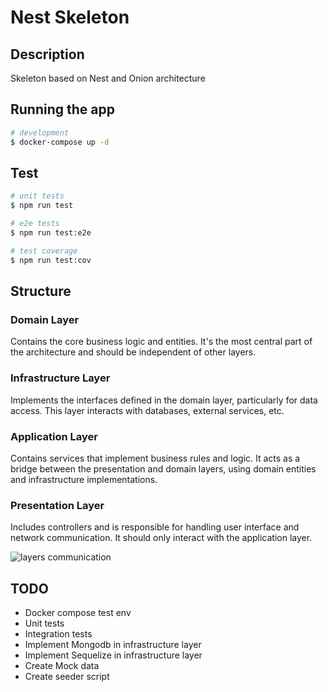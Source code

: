 # Nest Skeleton

## Description

Skeleton based on Nest and Onion architecture

## Running the app

```bash
# development
$ docker-compose up -d
```

## Test

```bash
# unit tests
$ npm run test

# e2e tests
$ npm run test:e2e

# test coverage
$ npm run test:cov
```

## Structure

### Domain Layer

Contains the core business logic and entities. It's the most central part of the architecture and should be independent of other layers.

### Infrastructure Layer

Implements the interfaces defined in the domain layer, particularly for data access. This layer interacts with databases, external services, etc.

### Application Layer

Contains services that implement business rules and logic. It acts as a bridge between the presentation and domain layers, using domain entities and infrastructure implementations.

### Presentation Layer

Includes controllers and is responsible for handling user interface and network communication. It should only interact with the application layer.

![layers communication](https://miro.medium.com/v2/resize:fit:4800/format:webp/1*uYepHgvnS58MBccKgfK1SA.png)

## TODO

- Docker compose test env
- Unit tests
- Integration tests
- Implement Mongodb in infrastructure layer
- Implement Sequelize in infrastructure layer
- Create Mock data
- Create seeder script
